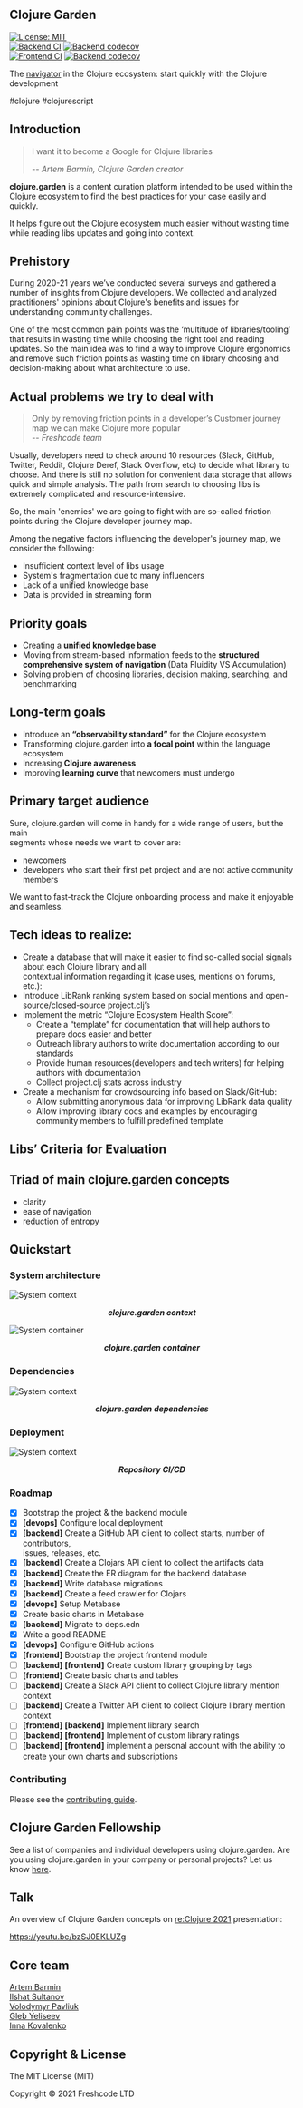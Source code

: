 ## Clojure Garden

[![License: MIT](https://img.shields.io/badge/License-MIT-yellow.svg)](https://opensource.org/licenses/MIT)  
[![Backend CI](https://github.com/clojure-garden/clojure-garden/actions/workflows/ci-backend.yaml/badge.svg)](https://github.com/clojure-garden/clojure-garden/actions/workflows/ci-backend.yaml)
[![Backend codecov](https://codecov.io/gh/clojure-garden/clojure-garden/branch/master/graph/badge.svg?token=TS0K0R8M1V&flag=backend)](https://codecov.io/gh/clojure-garden/clojure-garden)  
[![Frontend CI](https://github.com/clojure-garden/clojure-garden/actions/workflows/ci-frontend.yaml/badge.svg)](https://github.com/clojure-garden/clojure-garden/actions/workflows/ci-frontend.yaml)
[![Backend codecov](https://codecov.io/gh/clojure-garden/clojure-garden/branch/master/graph/badge.svg?token=TS0K0R8M1V&flag=frontend)](https://codecov.io/gh/clojure-garden/clojure-garden)

The [navigator](https://clojure.garden) in the Clojure ecosystem: start quickly with the Clojure development

\#clojure \#clojurescript


## Introduction

> I want it to become a Google for Clojure libraries
> 
> -- <cite>Artem Barmin, Clojure Garden creator</cite>

**clojure.garden** is a content curation platform intended to be used within the Clojure ecosystem to find the best practices 
for your case easily and quickly.

It helps figure out the Clojure ecosystem much easier without wasting time
while reading libs updates and going into context.


## Prehistory

During 2020-21 years we’ve conducted several surveys and gathered a number of insights from Clojure developers. We collected and 
analyzed practitioners' opinions about Clojure's benefits and issues for understanding community challenges.

One of the most common pain points was the ‘multitude of libraries/tooling’ that results in wasting time while choosing the right 
tool and reading updates. So the main idea was to find a way to improve Clojure ergonomics and remove such friction points as 
wasting time on library choosing and decision-making about what architecture to use.


## Actual problems we try to deal with

> Only by removing friction points in a developer’s Customer journey   
> map we can make Clojure more popular  
-- <cite>Freshcode team</cite>

Usually, developers need to check around 10 resources (Slack, GitHub, Twitter, Reddit, Clojure Deref, Stack Overflow, etc) to 
decide what library to choose. And there is still no solution for convenient data storage that allows quick and simple analysis. 
The path from search to choosing libs is extremely complicated and resource-intensive.

So, the main 'enemies' we are going to fight with are so-called friction points during the Clojure developer journey map.

Among the negative factors influencing the developer's journey map, we consider the following:

- Insufficient context level of libs usage
- System's fragmentation due to many influencers
- Lack of a unified knowledge base
- Data is provided in streaming form


## Priority goals

- Creating a **unified knowledge base**
- Moving from stream-based information feeds to the **structured  
  comprehensive system of navigation** (Data Fluidity VS Accumulation)
- Solving problem of choosing libraries, decision making, searching, and benchmarking


## Long-term goals

- Introduce an **“observability standard”** for the Clojure ecosystem
- Transforming clojure.garden into **a focal point** within the language ecosystem
- Increasing **Clojure awareness**
- Improving **learning curve** that newcomers must undergo


## Primary target audience

Sure, clojure.garden will come in handy for a wide range of users, but the main  
segments whose needs we want to cover are:

- newcomers
- developers who start their first pet project and are not active community members

We want to fast-track the Clojure onboarding process and make it enjoyable and seamless.


## Tech ideas to realize:

* Create a database that will make it easier to find so-called social signals about each Clojure library and all  
  contextual information regarding it (case uses, mentions on forums, etc.):
* Introduce LibRank ranking system based on social mentions and open-source/closed-source project.clj’s
* Implement the metric “Clojure Ecosystem Health Score”:
  - Create a “template” for documentation that will help authors to prepare docs easier and better
  - Outreach library authors to write documentation according to our standards
  - Provide human resources(developers and tech writers) for helping authors with documentation
  - Collect project.clj stats across industry
* Create a mechanism for crowdsourcing info based on Slack/GitHub:
  - Allow submitting anonymous data for improving LibRank data quality
  - Allow improving library docs and examples by encouraging community members to fulfill predefined template


## Libs’ Criteria for Evaluation


## Triad of main clojure.garden concepts

- clarity
- ease of navigation
- reduction of entropy


## Quickstart

### System architecture

<img alt="System context" src="diagrams/system/clojure-garden-system-context.drawio.png" title="System context"/>
<p align="center"><strong><em>clojure.garden context</em></strong></p>  

<img alt="System container" src="diagrams/system/clojure-garden-system-container.drawio.png" title="System container"/>
<p align="center"><strong><em>clojure.garden container</em></strong></p>

### Dependencies

<img alt="System context" src="diagrams/system/clojure-garden-deps-mindmap.png" title="clojure.garden dependencies"/>
<p align="center"><strong><em>clojure.garden dependencies</em></strong></p>  

### Deployment

<img alt="System context" src="diagrams/deployment/cicd-mindmap.png" title="Repository CI/CD"/>
<p align="center"><strong><em>Repository CI/CD</em></strong></p> 

### Roadmap

- [x] Bootstrap the project & the backend module
- [x] **\[devops\]** Configure local deployment
- [x] **\[backend\]** Create a GitHub API client to collect starts, number of contributors,  
      issues, releases, etc.
- [x] **\[backend\]** Create a Clojars API client to collect the artifacts data
- [x] **\[backend\]** Create the ER diagram for the backend database
- [x] **\[backend\]** Write database migrations
- [x] **\[backend\]** Create a feed crawler for Clojars
- [x] **\[devops\]** Setup Metabase
- [x] Create basic charts in Metabase
- [x] **\[backend\]** Migrate to deps.edn
- [x] Write a good README
- [x] **\[devops\]** Configure GitHub actions
- [x] **\[frontend\]** Bootstrap the project frontend module
- [ ] **\[backend\]** **\[frontend\]** Create custom library grouping by tags
- [ ] **\[frontend\]** Create basic charts and tables
- [ ] **\[backend\]** Create a Slack API client to collect Clojure library mention context
- [ ] **\[backend\]** Create a Twitter API client to collect Clojure library mention context
- [ ] **\[frontend\]** **\[backend\]** Implement library search
- [ ] **\[backend\]** **\[frontend\]** Implement of custom library ratings
- [ ] **\[backend\]** **\[frontend\]** implement a personal account with the ability to create your own charts and subscriptions

### Contributing

Please see the [contributing guide](CONTRIBUTING.md).


## Clojure Garden Fellowship

See a list of companies and individual developers using clojure.garden.
Are you using clojure.garden in your company or personal projects? Let us know [here](https://freshcodeit.com/contact).

## Talk

An overview of Сlojure Garden concepts on [re:Clojure 2021](https://www.reclojure.org/) presentation:

https://youtu.be/bzSJ0EKLUZg

## Core team

[Artem Barmin](https://github.com/artem-barmin-dev)  
[Ilshat Sultanov](https://github.com/just-sultanov)  
[Volodymyr Pavliuk](https://github.com/volodymyrpavliuk)  
[Gleb Yeliseev](https://github.com/devleifr)  
[Inna Kovalenko](https://github.com/innakovalenko)

## Copyright & License

The MIT License (MIT)

Copyright © 2021 Freshcode LTD
